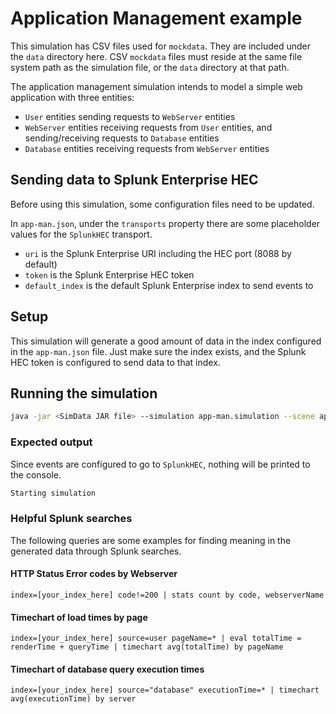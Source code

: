 # Application Management example

This simulation has CSV files used for `mockdata`. They are included under the `data` directory here. CSV `mockdata` files must reside at the same file system path as the simulation file, or the `data` directory at that path.

The application management simulation intends to model a simple web application with three entities:

* `User` entities sending requests to `WebServer` entities
* `WebServer` entities receiving requests from `User` entities, and sending/receiving requests to `Database` entities
* `Database` entities receiving requests from `WebServer` entities

## Sending data to Splunk Enterprise HEC

Before using this simulation, some configuration files need to be updated.

In `app-man.json`, under the `transports` property there are some placeholder values for the `SplunkHEC` transport.

* `uri` is the Splunk Enterprise URI including the HEC port (8088 by default)
* `token` is the Splunk Enterprise HEC token
* `default_index` is the default Splunk Enterprise index to send events to

## Setup

This simulation will generate a good amount of data in the index configured in the `app-man.json` file. Just make sure the index exists, and the Splunk HEC token is configured to send data to that index.

## Running the simulation

```sh
java -jar <SimData JAR file> --simulation app-man.simulation --scene app-man.json
```

### Expected output

Since events are configured to go to `SplunkHEC`, nothing will be printed to the console.

```sh
Starting simulation
```

### Helpful Splunk searches

The following queries are some examples for finding meaning in the generated data through Splunk searches.

#### HTTP Status Error codes by Webserver

```
index=[your_index_here] code!=200 | stats count by code, webserverName
```

#### Timechart of load times by page

```
index=[your_index_here] source=user pageName=* | eval totalTime = renderTime + queryTime | timechart avg(totalTime) by pageName
```


#### Timechart of database query execution times

```
index=[your_index_here] source="database" executionTime=* | timechart avg(executionTime) by server
```
